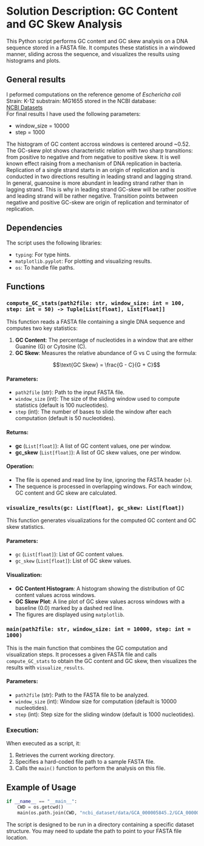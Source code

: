 
# Solution Description: GC Content and GC Skew Analysis

This Python script performs GC content and GC skew analysis on a DNA sequence stored in a FASTA file. It computes these statistics in a windowed manner, sliding across the sequence, and visualizes the results using histograms and plots.

## General results
I peformed computations on the reference genome of *Eschericha coli* Strain: K-12 substrain: MG1655 stored in the NCBI database:  
[NCBI Datasets](https://www.ncbi.nlm.nih.gov/datasets/taxonomy/511145/)  
For final results I have used the following parameters:  
* window_size = 10000
* step = 1000  

The histogram of GC content accross windows is centered around ~0.52.  
The GC-skew plot shows characteristic relation with two sharp transitions: from positive to negative and from negative to positive skew. It is well known effect raising from a mechanism of DNA replication in bacteria. Replication of a single strand starts in an origin of replication and is conducted in two directions resulting in leading strand and lagging strand. In general, guanosine is more abundant in leading strand rather than in lagging strand. This is why in leading strand GC-skew will be rather positive and leading strand will be rather negative. Transition points between negative and positive GC-skew are origin of replication and terminator of replication.

## Dependencies
The script uses the following libraries:
- `typing`: For type hints.
- `matplotlib.pyplot`: For plotting and visualizing results.
- `os`: To handle file paths.

## Functions

### `compute_GC_stats(path2file: str, window_size: int = 100, step: int = 50) -> Tuple[List[float], List[float]]`
This function reads a FASTA file containing a single DNA sequence and computes two key statistics:
1. **GC Content**: The percentage of nucleotides in a window that are either Guanine (G) or Cytosine (C).
2. **GC Skew**: Measures the relative abundance of G vs C using the formula:
    ```math
    \text{GC Skew} = \frac{G - C}{G + C}
    ```
   
#### Parameters:
- `path2file` (str): Path to the input FASTA file.
- `window_size` (int): The size of the sliding window used to compute statistics (default is 100 nucleotides).
- `step` (int): The number of bases to slide the window after each computation (default is 50 nucleotides).

#### Returns:
- **gc** (`List[float]`): A list of GC content values, one per window.
- **gc_skew** (`List[float]`): A list of GC skew values, one per window.

#### Operation:
- The file is opened and read line by line, ignoring the FASTA header (`>`).
- The sequence is processed in overlapping windows. For each window, GC content and GC skew are calculated.
  
### `visualize_results(gc: List[float], gc_skew: List[float])`
This function generates visualizations for the computed GC content and GC skew statistics.

#### Parameters:
- `gc` (`List[float]`): List of GC content values.
- `gc_skew` (`List[float]`): List of GC skew values.

#### Visualization:
- **GC Content Histogram**: A histogram showing the distribution of GC content values across windows.
- **GC Skew Plot**: A line plot of GC skew values across windows with a baseline (0.0) marked by a dashed red line.
- The figures are displayed using `matplotlib`.

### `main(path2file: str, window_size: int = 10000, step: int = 1000)`
This is the main function that combines the GC computation and visualization steps. It processes a given FASTA file and calls `compute_GC_stats` to obtain the GC content and GC skew, then visualizes the results with `visualize_results`.

#### Parameters:
- `path2file` (str): Path to the FASTA file to be analyzed.
- `window_size` (int): Window size for computation (default is 10000 nucleotides).
- `step` (int): Step size for the sliding window (default is 1000 nucleotides).

### Execution:
When executed as a script, it:
1. Retrieves the current working directory.
2. Specifies a hard-coded file path to a sample FASTA file.
3. Calls the `main()` function to perform the analysis on this file.

## Example of Usage
```python
if __name__ == "__main__":
    CWD = os.getcwd()
    main(os.path.join(CWD, "ncbi_dataset/data/GCA_000005845.2/GCA_000005845.2_ASM584v2_genomic.fna"))
```

The script is designed to be run in a directory containing a specific dataset structure. You may need to update the path to point to your FASTA file location.
